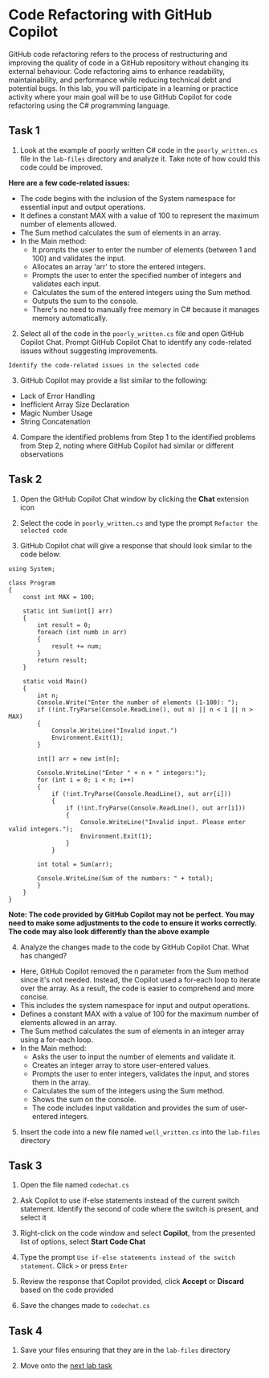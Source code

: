 # Code Refactoring with GitHub Copilot

GitHub code refactoring refers to the process of restructuring and improving the quality of code in a GitHub repository without changing its external behaviour. Code refactoring aims to enhance readability, maintainability, and performance while reducing technical debt and potential bugs. In this lab, you will participate in a learning or practice activity where your main goal will be to use GitHub Copilot for code refactoring using the C# programming language.

## Task 1

1. Look at the example of poorly written C# code in the `poorly_written.cs` file in the `lab-files` directory and analyze it. Take note of how could this code could be improved.

**Here are a few code-related issues:**
- The code begins with the inclusion of the System namespace for essential input and output operations.
- It defines a constant MAX with a value of 100 to represent the maximum number of elements allowed.
- The Sum method calculates the sum of elements in an array.
- In the Main method:
    - It prompts the user to enter the number of elements (between 1 and 100) and validates the input.
    - Allocates an array 'arr' to store the entered integers.
    - Prompts the user to enter the specified number of integers and validates each input.
    - Calculates the sum of the entered integers using the Sum method.
    - Outputs the sum to the console.
    - There's no need to manually free memory in C# because it manages memory automatically.

2. Select all of the code in the `poorly_written.cs` file and open GitHub Copilot Chat. Prompt GitHub Copilot Chat to identify any code-related issues without suggesting improvements. 

```
Identify the code-related issues in the selected code
```

3. GitHub Copilot may provide a list similar to the following: 
  - Lack of Error Handling
  - Inefficient Array Size Declaration
  - Magic Number Usage
  - String Concatenation

4. Compare the identified problems from Step 1 to the identified problems from Step 2, noting where GitHub Copilot had similar or different observations

## Task 2

1. Open the GitHub Copilot Chat window by clicking the **Chat** extension icon

2. Select the code in `poorly_written.cs` and type the prompt `Refactor the selected code`

3. GitHub Copilot chat will give a response that should look similar to the code below: 

```
using System;

class Program
{
    const int MAX = 100;

    static int Sum(int[] arr)
    {
        int result = 0;
        foreach (int numb in arr)
        {
            result += num;
        }
        return result;
    }

    static void Main()
    {
        int n;
        Console.Write("Enter the number of elements (1-100): ");
        if (!int.TryParse(Console.ReadLine(), out n) || n < 1 || n > MAX)
        {
            Console.WriteLine("Invalid input.")
            Environment.Exit(1);
        }

        int[] arr = new int[n];

        Console.WriteLine("Enter " + n + " integers:");
        for (int i = 0; i < n; i++)
        {
            if (!int.TryParse(Console.ReadLine(), out arr[i]))
            {
                if (!int.TryParse(Console.ReadLine(), out arr[i]))
                {
                    Console.WriteLine("Invalid input. Please enter valid integers.");
                    Environment.Exit(1);
                }
            }
        
        int total = Sum(arr);

        Console.WriteLine(Sum of the numbers: " + total);
        }
    }
}
```

**Note: The code provided by GitHub Copilot may not be perfect. You may need to make some adjustments to the code to ensure it works correctly. The code may also look differently than the above example**

4. Analyze the changes made to the code by GitHub Copilot Chat. What has changed?

- Here, GitHub Copilot removed the n parameter from the Sum method since it's not needed. Instead, the Copilot used a for-each loop to iterate over the array. As a result, the code is easier to comprehend and more concise.
- This includes the system namespace for input and output operations.
- Defines a constant MAX with a value of 100 for the maximum number of elements allowed in an array.
- The Sum method calculates the sum of elements in an integer array using a for-each loop.
- In the Main method:
    - Asks the user to input the number of elements and validate it.
    - Creates an integer array to store user-entered values.
    - Prompts the user to enter integers, validates the input, and stores them in the array.
    - Calculates the sum of the integers using the Sum method.
    - Shows the sum on the console.
    - The code includes input validation and provides the sum of user-entered integers.

5. Insert the code into a new file named `well_written.cs` into the `lab-files` directory

## Task 3

1. Open the file named `codechat.cs`


2. Ask Copilot to use if-else statements instead of the current switch statement. Identify the second of code where the switch is present, and select it

3. Right-click on the code window and select **Copilot**, from the presented list of options, select **Start Code Chat**

4. Type the prompt `Use if-else statements instead of the switch statement`. Click `>` or press `Enter`

5. Review the response that Copilot provided, click **Accept** or **Discard** based on the code provided

6. Save the changes made to `codechat.cs`

## Task 4 

1. Save your files ensuring that they are in the `lab-files` directory

2. Move onto the [next lab task](lab-handouts/lab5-unit-testing.md)
